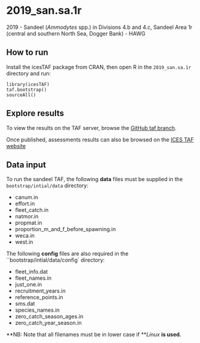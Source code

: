 # 2019_san.sa.1r

2019 - Sandeel (*Ammodytes* spp.) in Divisions 4.b and 4.c, Sandeel Area 1r
(central and southern North Sea, Dogger Bank) - HAWG

## How to run

Install the icesTAF package from CRAN, then open R in the `2019_san.sa.1r`
directory and run:

```
library(icesTAF)
taf.bootstrap()
sourceAll()
```

## Explore results

To view the results on the TAF server, browse the
[GitHub taf branch](https://github.com/ices-taf/2019_san.sa.1r/tree/taf).

Once published, assessments results can also be browsed on the
[ICES TAF website](https://taf.ices.dk/app/stock#!/2019/san.sa.1r)


## Data input

To run the sandeel TAF, the following **data** files must be supplied in the `bootstrap/intial/data` directory:

 * canum.in
 * effort.in
 * fleet_catch.in
 * natmor.in
 * propmat.in
 * proportion_m_and_f_before_spawning.in
 * weca.in
 * west.in
 
 
 The following **config** files are also required in the ``bootstrap/intial/data/config` directory:
 
 * fleet_info.dat
 * fleet_names.in
 * just_one.in
 * recruitment_years.in
 * reference_points.in
 * sms.dat
 * species_names.in
 * zero_catch_season_ages.in
 * zero_catch_year_season.in

 
 **NB: Note that all filenames must be in lower case if ***Linux* **is used.**
 
 
